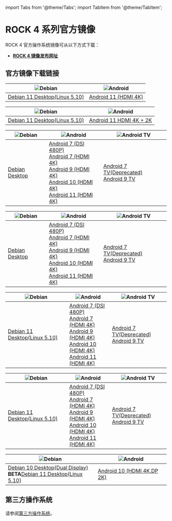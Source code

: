 ﻿---
sidebar_label: '官方镜像'
sidebar_position: 8
---

import Tabs from '@theme/Tabs';
import TabItem from '@theme/TabItem';

# ROCK 4 系列官方镜像

ROCK 4 官方操作系统镜像可从以下方式下载：  

- **[ROCK 4 镜像发布网址](https://github.com/radxa-build)**

## 官方镜像下载链接

<Tabs>
  <TabItem value="ROCK 4SE" label="ROCK 4SE" default>

|![Debian](/img/Debian-logo.webp)|![Android](/img/Android-Logo.webp)|
|-|-|
|[Debian 11 Desktop(Linux 5.10)](https://github.com/radxa-build/rock-4se/releases)|[Android 11 (HDMI 4K)](https://github.com/radxa/manifests/releases/download/RockPi-android11-20220819_1707/rock4b-se-android11-20220819-1907-gpt.zip)|
	
  </TabItem>
  <TabItem value="ROCK 4C+" label="ROCK 4C+">

|![Debian](/img/Debian-logo.webp)|![Android](/img/Android-Logo.webp)|
|-|-|
|[Debian 11 Desktop(Linux 5.10)](https://github.com/radxa-build/rock-4c-plus/releases)|[Android 11 HDMI 4K + 2K](https://github.com/radxa/manifests/releases/download/Rock-android11-20220408_1204/Rock4C_Plus_Android11_20220408_1609-gpt.img.xz)|
	
  </TabItem>
  <TabItem value="ROCK 4A+" label="ROCK 4A+">

|![Debian](/img/Debian-logo.webp)|![Android](/img/Android-Logo.webp)|![Android TV](/img/Android-tv-logo.webp)|
|-|-|-|
|[Debian Desktop](https://github.com/radxa-build/rock-pi-4a-plus/releases)|[Android 7 (DSI 480P)](https://rock.sh/rockpi-android7-dsi-download)<br/>[Android 7 (HDMI 4K)](https://rock.sh/rockpi-android7-download)<br/>[Android 9 (HDMI 4K)](https://rock.sh/rockpi-android9-gpt-download)<br/>[Android 10 (HDMI 4K)](https://rock.sh/rockpi4b-android10-gpt-download)<br/>[Android 11 (HDMI 4K)](https://github.com/radxa/manifests/releases/tag/Rock-android11-20211115_1851)|[Android 7 TV(Deprecated)](https://rock.sh/rockpi-android7-tv-download)<br/>[Android 9 TV](https://rock.sh/rockpi-android9-tv-gpt-download)|

  </TabItem>
  <TabItem value="ROCK 4B+" label="ROCK 4B+">

|![Debian](/img/Debian-logo.webp)|![Android](/img/Android-Logo.webp)|![Android TV](/img/Android-tv-logo.webp)|
|-|-|-|
|[Debian Desktop](https://github.com/radxa-build/rock-pi-4a-plus/releases)|[Android 7 (DSI 480P)](https://rock.sh/rockpi-android7-dsi-download)<br/>[Android 7 (HDMI 4K)](https://rock.sh/rockpi-android7-download)<br/>[Android 9 (HDMI 4K)](https://rock.sh/rockpi-android9-gpt-download)<br/>[Android 10 (HDMI 4K)](https://rock.sh/rockpi4b-android10-gpt-download)<br/>[Android 11 (HDMI 4K)](https://github.com/radxa/manifests/releases/tag/Rock-android11-20211115_1851)|[Android 7 TV(Deprecated)](https://rock.sh/rockpi-android7-tv-download)<br/>[Android 9 TV](https://rock.sh/rockpi-android9-tv-gpt-download)|

  </TabItem>
  <TabItem value="ROCK 4A" label="ROCK 4A">

|![Debian](/img/Debian-logo.webp)|![Android](/img/Android-Logo.webp)|![Android TV](/img/Android-tv-logo.webp)|
|-|-|-|
|[Debian 11 Desktop(Linux 5.10)](https://github.com/radxa-build/rock-pi-4a/releases)|[Android 7 (DSI 480P)](https://rock.sh/rockpi-android7-dsi-download)<br/>[Android 7 (HDMI 4K)](https://rock.sh/rockpi-android7-download)<br/>[Android 9 (HDMI 4K)](https://rock.sh/rockpi-android9-gpt-download)<br/>[Android 10 (HDMI 4K)](https://rock.sh/rockpi4b-android10-gpt-download)<br/>[Android 11 (HDMI 4K)](https://github.com/radxa/manifests/releases/tag/Rock-android11-20211115_1851)|[Android 7 TV(Deprecated)](https://rock.sh/rockpi-android7-tv-download)<br/>[Android 9 TV](https://rock.sh/rockpi-android9-tv-gpt-download)|

  </TabItem>
  <TabItem value="ROCK 4B" label="ROCK 4B">

|![Debian](/img/Debian-logo.webp)|![Android](/img/Android-Logo.webp)|![Android TV](/img/Android-tv-logo.webp)|
|-|-|-|
|[Debian 11 Desktop(Linux 5.10)](https://github.com/radxa-build/rock-pi-4b/releases)|[Android 7 (DSI 480P)](https://rock.sh/rockpi-android7-dsi-download)<br/>[Android 7 (HDMI 4K)](https://rock.sh/rockpi-android7-download)<br/>[Android 9 (HDMI 4K)](https://rock.sh/rockpi-android9-gpt-download)<br/>[Android 10 (HDMI 4K)](https://rock.sh/rockpi4b-android10-gpt-download)<br/>[Android 11 (HDMI 4K)](https://github.com/radxa/manifests/releases/tag/Rock-android11-20211115_1851)|[Android 7 TV(Deprecated)](https://rock.sh/rockpi-android7-tv-download)<br/>[Android 9 TV](https://rock.sh/rockpi-android9-tv-gpt-download)|

  </TabItem>
  <TabItem value="ROCK 4C" label="ROCK 4C">

|![Debian](/img/Debian-logo.webp)|![Android](/img/Android-Logo.webp)|
|-|-|
|[Debian 10 Desktop(Dual Display)](https://github.com/radxa/rock-pi-images-released/releases/download/v20210824/rockpi4c_debian_buster_xfce4_arm64_20210824_0245-gpt.img.gz)<br/>**BETA**[Debian 11 Desktop(Linux 5.10)](https://github.com/radxa-build/rock-pi-4c/releases)|[Android 10 (HDMI 4K,DP 2K)](https://rock.sh/rockpi4c-android10-gpt-download)|

  </TabItem>

</Tabs>

## 第三方操作系统

请参阅[第三方操作系统](/rock4/alternative-os/third-party-images)。

